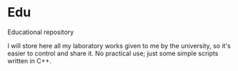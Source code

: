 # Edu
Educational repository

I will store here all my laboratory works given to me by the university, so it's easier to control and share it.
No practical use; just some simple scripts written in C++.
